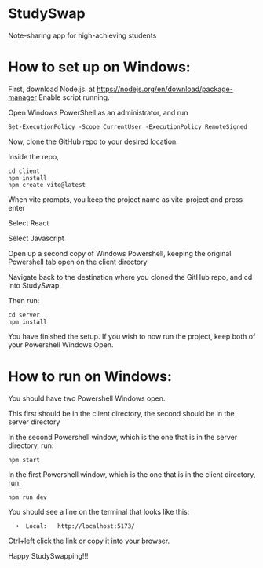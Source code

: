 # StudySwap
Note-sharing app for high-achieving students
# How to set up on Windows:
First, download Node.js. at https://nodejs.org/en/download/package-manager
Enable script running.

Open Windows PowerShell as an administrator, and run
```
Set-ExecutionPolicy -Scope CurrentUser -ExecutionPolicy RemoteSigned
```
Now, clone the GitHub repo to your desired location.

Inside the repo,
```
cd client
npm install
npm create vite@latest
```
When vite prompts, you keep the project name as vite-project and press enter

Select React

Select Javascript

Open up a second copy of Windows Powershell, keeping the original Powershell tab open on the client directory

Navigate back to the destination where you cloned the GitHub repo, and cd into StudySwap

Then run:
```
cd server
npm install
```

You have finished the setup. If you wish to now run the project, keep both of your Powershell Windows Open.
# How to run on Windows:
You should have two Powershell Windows open.

This first should be in the client directory, the second should be in the server directory

In the second Powershell window, which is the one that is in the server directory, run:
```
npm start
```
In the first Powershell window, which is the one that is in the client directory, run:
```
npm run dev
```
You should see a line on the terminal that looks like this:
```
  ➜  Local:   http://localhost:5173/
```
Ctrl+left click the link or copy it into your browser.

Happy StudySwapping!!!

